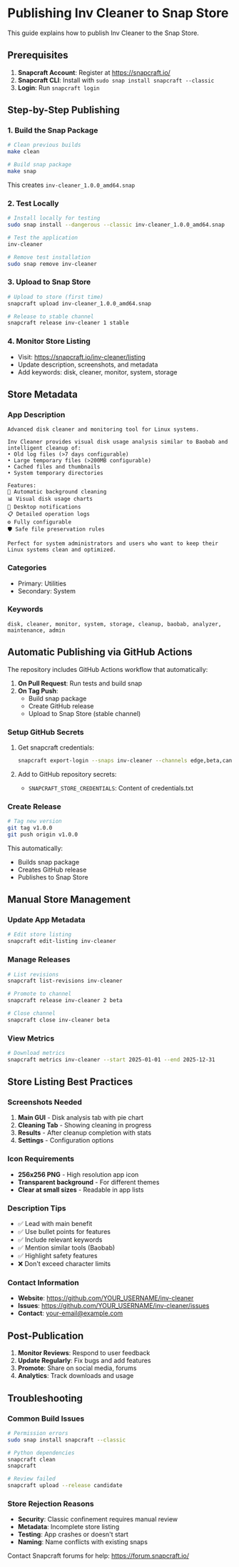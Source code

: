 # Publishing Inv Cleaner to Snap Store

This guide explains how to publish Inv Cleaner to the Snap Store.

## Prerequisites

1. **Snapcraft Account**: Register at https://snapcraft.io/
2. **Snapcraft CLI**: Install with `sudo snap install snapcraft --classic`
3. **Login**: Run `snapcraft login`

## Step-by-Step Publishing

### 1. Build the Snap Package

```bash
# Clean previous builds
make clean

# Build snap package
make snap
```

This creates `inv-cleaner_1.0.0_amd64.snap`

### 2. Test Locally

```bash
# Install locally for testing
sudo snap install --dangerous --classic inv-cleaner_1.0.0_amd64.snap

# Test the application
inv-cleaner

# Remove test installation
sudo snap remove inv-cleaner
```

### 3. Upload to Snap Store

```bash
# Upload to store (first time)
snapcraft upload inv-cleaner_1.0.0_amd64.snap

# Release to stable channel
snapcraft release inv-cleaner 1 stable
```

### 4. Monitor Store Listing

- Visit: https://snapcraft.io/inv-cleaner/listing
- Update description, screenshots, and metadata
- Add keywords: disk, cleaner, monitor, system, storage

## Store Metadata

### App Description

```
Advanced disk cleaner and monitoring tool for Linux systems.

Inv Cleaner provides visual disk usage analysis similar to Baobab and intelligent cleanup of:
• Old log files (>7 days configurable)  
• Large temporary files (>200MB configurable)
• Cached files and thumbnails
• System temporary directories

Features:
🧹 Automatic background cleaning
📊 Visual disk usage charts  
🔔 Desktop notifications
📋 Detailed operation logs
⚙️ Fully configurable
🛡️ Safe file preservation rules

Perfect for system administrators and users who want to keep their Linux systems clean and optimized.
```

### Categories
- Primary: Utilities
- Secondary: System

### Keywords
```
disk, cleaner, monitor, system, storage, cleanup, baobab, analyzer, maintenance, admin
```

## Automatic Publishing via GitHub Actions

The repository includes GitHub Actions workflow that automatically:

1. **On Pull Request**: Run tests and build snap
2. **On Tag Push**: 
   - Build snap package
   - Create GitHub release
   - Upload to Snap Store (stable channel)

### Setup GitHub Secrets

1. Get snapcraft credentials:
   ```bash
   snapcraft export-login --snaps inv-cleaner --channels edge,beta,candidate,stable credentials.txt
   ```

2. Add to GitHub repository secrets:
   - `SNAPCRAFT_STORE_CREDENTIALS`: Content of credentials.txt

### Create Release

```bash
# Tag new version
git tag v1.0.0
git push origin v1.0.0
```

This automatically:
- Builds snap package  
- Creates GitHub release
- Publishes to Snap Store

## Manual Store Management

### Update App Metadata

```bash
# Edit store listing
snapcraft edit-listing inv-cleaner
```

### Manage Releases

```bash
# List revisions
snapcraft list-revisions inv-cleaner

# Promote to channel
snapcraft release inv-cleaner 2 beta

# Close channel
snapcraft close inv-cleaner beta
```

### View Metrics

```bash
# Download metrics
snapcraft metrics inv-cleaner --start 2025-01-01 --end 2025-12-31
```

## Store Listing Best Practices

### Screenshots Needed
1. **Main GUI** - Disk analysis tab with pie chart
2. **Cleaning Tab** - Showing cleaning in progress  
3. **Results** - After cleanup completion with stats
4. **Settings** - Configuration options

### Icon Requirements  
- **256x256 PNG** - High resolution app icon
- **Transparent background** - For different themes
- **Clear at small sizes** - Readable in app lists

### Description Tips
- ✅ Lead with main benefit
- ✅ Use bullet points for features  
- ✅ Include relevant keywords
- ✅ Mention similar tools (Baobab)
- ✅ Highlight safety features
- ❌ Don't exceed character limits

### Contact Information
- **Website**: https://github.com/YOUR_USERNAME/inv-cleaner
- **Issues**: https://github.com/YOUR_USERNAME/inv-cleaner/issues
- **Contact**: your-email@example.com

## Post-Publication

1. **Monitor Reviews**: Respond to user feedback
2. **Update Regularly**: Fix bugs and add features
3. **Promote**: Share on social media, forums
4. **Analytics**: Track downloads and usage

## Troubleshooting

### Common Build Issues

```bash
# Permission errors
sudo snap install snapcraft --classic

# Python dependencies  
snapcraft clean
snapcraft

# Review failed
snapcraft upload --release candidate
```

### Store Rejection Reasons
- **Security**: Classic confinement requires manual review
- **Metadata**: Incomplete store listing  
- **Testing**: App crashes or doesn't start
- **Naming**: Name conflicts with existing snaps

Contact Snapcraft forums for help: https://forum.snapcraft.io/
